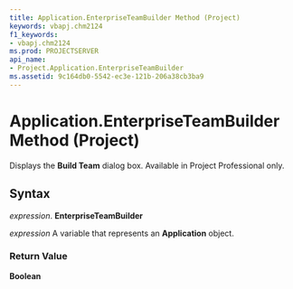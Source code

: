 ```yaml
---
title: Application.EnterpriseTeamBuilder Method (Project)
keywords: vbapj.chm2124
f1_keywords:
- vbapj.chm2124
ms.prod: PROJECTSERVER
api_name:
- Project.Application.EnterpriseTeamBuilder
ms.assetid: 9c164db0-5542-ec3e-121b-206a38cb3ba9
---
```



# Application.EnterpriseTeamBuilder Method (Project)

Displays the  **Build Team** dialog box. Available in Project Professional only.


## Syntax

 _expression_. **EnterpriseTeamBuilder**

 _expression_ A variable that represents an **Application** object.


### Return Value

 **Boolean**


